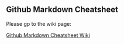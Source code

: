 ## Github Markdown Cheatsheet

Please gp to the wiki page: 

[Github Markdown Cheatsheet Wiki](https://github.com/yasinnaal/Github-Markdown-Cheatsheet/wiki)

